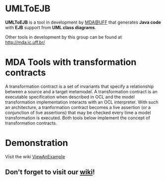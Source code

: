# UMLToEJB #

**UMLToEJB** is a tool in development by [MDA@UFF](http://mda.ic.uff.br/) that generates **Java code** with **EJB** support from **UML class diagrams**.

Other tools in development by this group can be found at http://mda.ic.uff.br/

# MDA Tools with transformation contracts #

A transformation contract is a set of invariants that specify a relationship between a source and a target metamodel. A transformation contract is an executable specification when described in OCL and the model transformation implementation interacts with an OCL interpreter. With such an architecture, a tranformation contract becomes a live assertion (or a conjunction of live assertions) that may be checked every time a model transformation is executed. Both tools below implement the concept of transformation contracts.

# Demonstration #

Visit the wiki [ViewAnExample](http://code.google.com/p/umltoejb/wiki/ViewAnExample)

## Don't forget to visit our [wiki](http://code.google.com/p/umltoejb/w/list)! ##